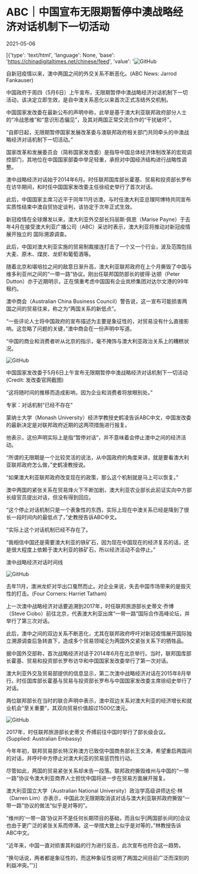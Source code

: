 # ABC｜中国宣布无限期暂停中澳战略经济对话机制下一切活动

2021-05-06

[{'type': 'text/html', 'language': None, 'base': 'https://chinadigitaltimes.net/chinese/feed', 'value': '![GitHub](https://chinadigitaltimes.net/chinese/files/2021/05/image-1620291839940.png)  

 自新冠疫情以来，澳中两国之间的外交关系不断恶化。(ABC News: Jarrod Fankauser) 



中国政府于周四（5月6日）上午宣布，无限期暂停中澳战略经济对话机制下一切活动，该决定立即生效，是自中澳关系恶化以来首次正式冻结外交机制。

中国国家发改委在最新公布的声明中称，此举是基于澳大利亚联邦政府部分人士的“冷战思维”和“意识形态偏见”，及其对两国正常交流合作的“干扰破坏”。



“自即日起，无限期暂停国家发展改革委与澳联邦政府相关部门共同牵头的中澳战略经济对话机制下一切活动。”



国家改革和发展委员会（简称国家发改委）是指导中国总体经济体制改革的宏观调控部门，其地位在中国国家部委中举足轻重，承担对中国经济结构进行战略性调整。

澳中战略经济对话始于2014年6月。时任联邦国库部长霍基、贸易和投资部长罗布在访华期间，和时任中国国家发改委主任徐绍史举行了首次对话。

此后，中国国家主席习近平于同年11月访澳，与时任澳大利亚总理阿博特共同宣布实质性结束中澳自贸协定谈判，该协定于次年正式生效。



新冠疫情在全球爆发以来，澳大利亚外交部长玛丽斯·佩恩（Marise Payne）于去年4月在接受澳大利亚广播公司（ABC）采访时表示，澳大利亚将推动对新冠疫情展开独立的 国际溯源调查。

此后，中国对澳大利亚实施的贸易制裁接连打击了一个又一个行业，波及范围包括大麦、原木、煤炭、龙虾和葡萄酒等。

随着北京和堪培拉之间的敌意日渐升高，澳大利亚联邦政府在上个月撕毁了中国与维多利亚州之间的“一带一路”协议。刚出任联邦国防部长的彼得·达顿（Peter Dutton）亦于近期明示，正在慎重考虑中国国有企业岚桥集团对达尔文港的99年租约。

澳中商会（Australian China Business Council）警告说，这一宣布可能损害两国之间的贸易往来，称之为“两国关系的新低点”。

“一些评论人士将中国政府的宣布描述为主要是象征性的，对贸易没有什么直接影响。这忽略了问题的关键，”澳中商会在一份声明中写道。

“中国的商业和消费者听从北京的指示，毫不掩饰与澳大利亚政治关系上的糟糕状况。

![GitHub](https://chinadigitaltimes.net/chinese/files/2021/05/image-1620291871950.png)    

 中国国家发改委于5月6日上午宣布无限期暂停中澳战略经济对话机制下一切活动(Credit: 发改委官网截图) 





“这将随时间的推移而造成影响，因为企业和消费者将放眼别处。”



专家：对话机制“已经不存在”

蒙纳士大学（Monash University）经济学教授史鹤凌告诉ABC中文，中国发改委的最新决定是对联邦政府近期的这两项措施进行报复。

他表示，这份声明实际上是指“暂停对话”，并不意味着会停止澳中之间的经济活动。

“所谓的无限期是一个比较灵活的说法，从中国政府的角度来讲，就是要看澳大利亚联邦政府怎么做，”史鹤凌教授说。

“如果澳大利亚联邦政府改变现在的政策，那么这个机制就是马上可以恢复。”

澳中两国的紧张关系在贸易烽火下不断加剧，澳大利亚农业部长此前证实向中方部长级官员提出对话，但没有得到回应。



“这个停止对话机制只是一个表象性的东西，实际上现在中澳关系已经是降到了很长一段时间内的最低点了，”史教授告诉ABC中文。



“实际上这个对话机制已经不存在了。

“我相信中国还是需要澳大利亚的铁矿石，因为现在中国现在的经济复苏的话，还是很大程度上依赖于澳大利亚的铁矿石，所以经济活动不会停止。”

澳中战略经济对话时间线

![GitHub](https://chinadigitaltimes.net/chinese/files/2021/05/image-1620291913341.png)  

 去年11月，澳洲龙虾对华出口戛然而止。对企业来说，失去中国市场带来的是毁灭性的打击。(Four Corners: Harriet Tatham) 



上一次澳中战略经济对话要追溯到2017年，时任联邦旅游部长史蒂文·乔博（Steve Ciobo）前往北京，代表澳大利亚出席“一带一路”国际合作高峰论坛，并举行了第三次对话。

此后，澳中之间的双边关系不断恶化，尤其在联邦政府呼吁对新冠疫情展开国际独立溯源调查后急转直下，造成多个贸易领域沦为两国外交紧张关系下的牺牲品。

据中国外交部称，首次战略经济对话于2014年6月在北京举行。当时，联邦国库部长霍基、贸易和投资部长罗布访华和中国国家发改委举行了第一次对话。

澳大利亚外交及贸易部提供的信息显示，第二次澳中战略经济对话在2015年8月举行。时任国库部长霍基与贸易与投资部长罗布与中国国家发改委主席徐绍史举行了对话。

两位联邦部长在当时的联合声明中表示，澳中双边关系对澳大利亚的经济增长和就业机会“至关重要”，其双向贸易价值超过1500亿澳元。

![GitHub](https://chinadigitaltimes.net/chinese/files/2021/05/image-1620291942424.png)  

  2017年，时任联邦旅游部长史蒂文·乔搏前往中国时举行了部长级会议。(Supplied: Australian Embassy) 



今年年初，联邦贸易部长特汉称澳方已致信中国商务部长王文涛，希望重启两国间的对话，并呼吁中方停止对澳大利亚的贸易惩罚性行动。

尽管如此，两国的贸易紧张关系却未告一段落。联邦政府撕毁维州与中国的“一带一路”协议令澳大利亚商界人士担忧中国将进一步在贸易方面展开报复。

澳大利亚国立大学（Australian National University）政治学高级讲师达伦·林（Darren Lim）亦表示，中国此次无限期取消该对话与澳大利亚联邦政府撕毁“一带一路”协议的做法“似乎是对等的”。



“维州的‘一带一路’协议并不是任何长期项目的基础，而且似乎[两国部长间的]会议也由于更广泛的紧张关系而停滞。这一举措大致上似乎是对等的，”林教授告诉ABC中文。



“近年来，中国一直对损害其利益的行为进行反击，此次宣布也符合这一趋势。

“换句话说，两者都是象征性的，而这种象征性说明了两国之间目前广泛而深刻的利益冲突。”'}]